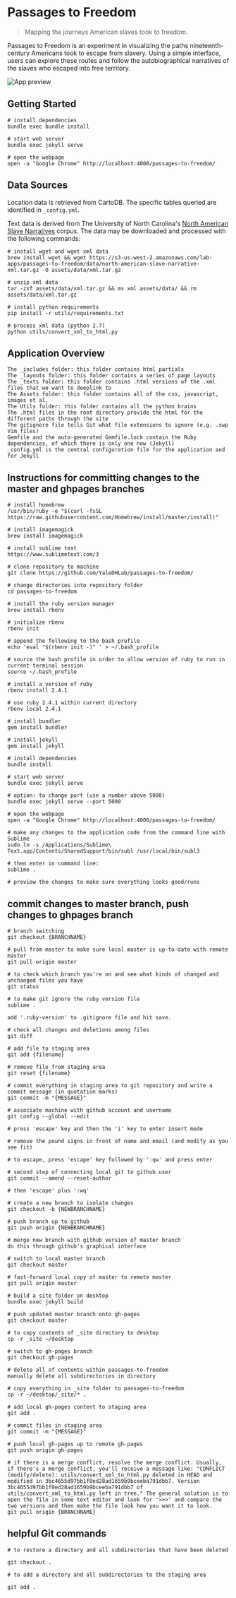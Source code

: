 # Passages to Freedom
> Mapping the journeys American slaves took to freedom.

Passages to Freedom is an experiment in visualizing the paths nineteenth-century Americans took to escape from slavery. Using a simple interface, users can explore these routes and follow the autobiographical narratives of the slaves who escaped into free territory.

![App preview](/assets/images/preview.png?raw=true)

## Getting Started

```
# install dependencies
bundle exec bundle install

# start web server
bundle exec jekyll serve

# open the webpage
open -a "Google Chrome" http://localhost:4000/passages-to-freedom/
```

## Data Sources

Location data is retrieved from CartoDB. The specific tables queried are identified in `_config.yml`.

Text data is derived from The University of North Carolina's [North American Slave Narratives](http://docsouth.unc.edu/neh/) corpus. The data may be downloaded and processed with the following commands:

```
# install wget and wget xml data
brew install wget && wget https://s3-us-west-2.amazonaws.com/lab-apps/passages-to-freedom/data/north-american-slave-narrative-xml.tar.gz -O assets/data/xml.tar.gz

# unzip xml data
tar -zxf assets/data/xml.tar.gz && mv xml assets/data/ && rm assets/data/xml.tar.gz

# install python requirements
pip install -r utils/requirements.txt

# process xml data (python 2.7)
python utils/convert_xml_to_html.py
```

## Application Overview

```
The _includes folder: this folder contains html partials 
The _layouts folder: this folder contains a series of page layouts
The _texts folder: this folder contains .html versions of the .xml files that we want to deeplink to
The Assets folder: this folder contains all of the css, javascript, images et al.
The Utils folder: this folder contains all the python brains
The .html files in the root directory provide the html for the different paths through the site
The gitignore file tells Git what file extensions to ignore (e.g. .swp Vim files)
Gemfile and the auto-generated Gemfile.lock contain the Ruby dependencies, of which there is only one now (Jekyll)
_config.yml is the central configuration file for the application and for Jekyll
```

## Instructions for committing changes to the master and ghpages branches

```
# install homebrew
/usr/bin/ruby -e "$(curl -fsSL https://raw.githubusercontent.com/Homebrew/install/master/install)"

# install imagemagick
brew install imagemagick

# install sublime text
https://www.sublimetext.com/3

# clone repository to machine
git clone https://github.com/YaleDHLab/passages-to-freedom/

# change directories into repository folder
cd passages-to-freedom

# install the ruby version manager
brew install rbenv

# initialize rbenv
rbenv init

# append the following to the bash profile
echo 'eval "$(rbenv init -)" ' > ~/.bash_profile

# source the bash profile in order to allow version of ruby to run in current terminal session
source ~/.bash_profile

# install a version of ruby
rbenv install 2.4.1

# use ruby 2.4.1 within current directory 
rbenv local 2.4.1

# install bundler
gem install bundler

# install jekyll
gem install jekyll

# install dependencies
bundle install

# start web server
bundle exec jekyll serve

# option: to change port (use a number above 5000)
bundle exec jekyll serve --port 5000

# open the webpage
open -a "Google Chrome" http://localhost:4000/passages-to-freedom/

# make any changes to the application code from the command line with Sublime
sudo ln -s /Applications/Sublime\ Text.app/Contents/SharedSupport/bin/subl /usr/local/bin/subl3

# then enter in command line:
sublime .

# preview the changes to make sure everything looks good/runs
```

## commit changes to master branch, push changes to ghpages branch
```
# branch switching
git checkout {BRANCHNAME}

# pull from master to make sure local master is up-to-date with remote master
git pull origin master

# to check which branch you're on and see what kinds of changed and unchanged files you have
git status

# to make git ignore the ruby version file
sublime .

add '.ruby-version' to .gitignore file and hit save.

# check all changes and deletions among files
git diff

# add file to staging area
git add {filename}

# remove file from staging area
git reset {filename}

# commit everything in staging area to git repository and write a commit message (in quotation marks)
git commit -m "{MESSAGE}"

# associate machine with github account and username
git config --global --edit
 
# press 'escape' key and then the 'i' key to enter insert mode
 
# remove the pound signs in front of name and email (and modify as you see fit)

# to escape, press 'escape' key followed by ':qw' and press enter

# second step of connecting local git to github user
git commit --amend --reset-author

# then 'escape' plus ':wq'

# create a new branch to isolate changes
git checkout -b {NEWBRANCHNAME}

# push branch up to github
git push origin {NEWBRANCHNAME}

# merge new branch with github version of master branch
do this through github's graphical interface

# switch to local master branch
git checkout master

# fast-forward local copy of master to remote master
git pull origin master

# build a site folder on desktop
bundle exec jekyll build 

# push updated master branch onto gh-pages
git checkout master

# to copy contents of _site directory to desktop
cp -r _site ~/desktop

# switch to gh-pages branch
git checkout gh-pages

# delete all of contents within passages-to-freedom
manually delete all subdirectories in directory

# copy everything in _site folder to passages-to-freedom
cp -r ~/desktop/_site/* .

# add local gh-pages content to staging area
git add .

# commit files in staging area
git commit -m "{MESSAGE}"

# push local gh-pages up to remote gh-pages
git push origin gh-pages

# if there is a merge conflict, resolve the merge conflict. Usually, if there's a merge conflict, you'll receive a message like: "CONFLICT (modify/delete): utils/convert_xml_to_html.py deleted in HEAD and modified in 3bc4655d97bb1f0ed28ad1659b9bceeba791dbb7. Version 3bc4655d97bb1f0ed28ad1659b9bceeba791dbb7 of utils/convert_xml_to_html.py left in tree." The general solution is to open the file in some text editor and look for '>>>' and compare the two versions and then make the file look how you want it to look.
git pull origin {BRANCHNAME}
```

## helpful Git commands
```
# to restore a directory and all subdirectories that have been deleted

git checkout .

# to add a directory and all subdirectories to the staging area 

git add .
```
